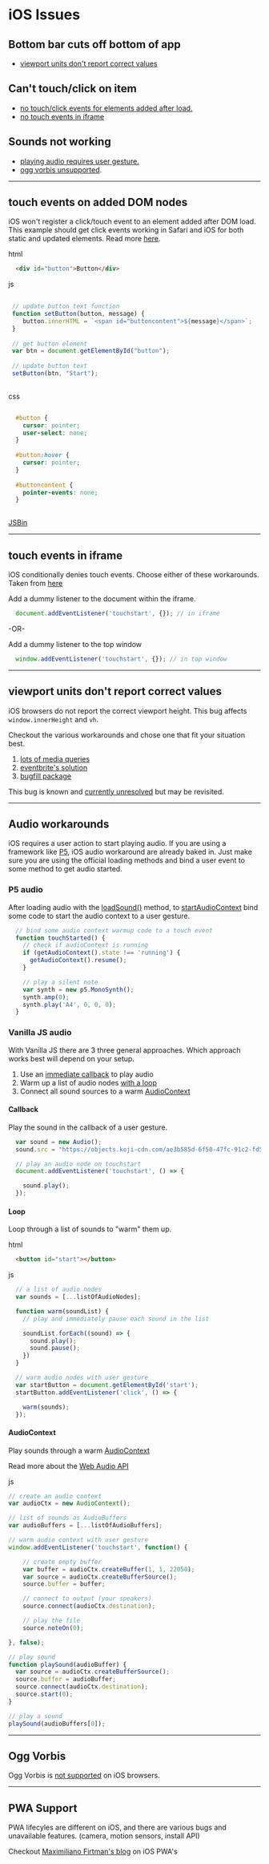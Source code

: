 # iOS Issues

## Bottom bar cuts off bottom of app
- [viewport units don't report correct values](#viewport-units-dont-report-correct-values)

## Can't touch/click on item
- [no touch/click events for elements added after load.](#touch-events-on-added-DOM-nodes)
- [no touch events in iframe](#touch-events-in-iframe)

## Sounds not working
- [playing audio requires user gesture.](#Audio-workarounds)
- [ogg vorbis unsupported](#Ogg-Vorbis).

---

## touch events on added DOM nodes
iOS won't register a click/touch event to an element added after DOM load. This example should get click events working in Safari and iOS for both static and updated elements. Read more [here](https://www.quirksmode.org/blog/archives/2010/10/click_event_del_1.html).

html
```html
  <div id="button">Button</div>
```

js
```js
 
 // update button text function
 function setButton(button, message) {
    button.innerHTML = `<span id="buttoncontent">${message}</span>`;
 }
 
 // get button element
 var btn = document.getElementById("button");
 
 // update button text
 setButton(btn, "Start");
 
```

css
```css

  #button {
    cursor: pointer;
    user-select: none;
  }
  
  #button:hover {
    cursor: pointer;
  }
  
  #buttoncontent {
    pointer-events: none;
  }
  
```

[JSBin](https://jsbin.com/wabudabuqa/1/edit?html,css,js,output)

---
## touch events in iframe 
iOS conditionally denies touch events. Choose either of these workarounds.
Taken from [here](https://stackoverflow.com/questions/41869122/touch-events-within-iframe-are-not-working-on-ios/50483933#50483933)


Add a dummy listener to the document within the iframe.
```js
  document.addEventListener('touchstart', {}); // in iframe
```
-OR-

Add a dummy listener to the top window
```js
  window.addEventListener('touchstart', {}); // in top window
```

---
## viewport units don't report correct values
iOS browsers do not report the correct viewport height.
This bug affects `window.innerHeight` and `vh`.

Checkout the various workarounds and chose one that fit your situation best.
1. [lots of media queries](https://medium.com/@susiekim9/how-to-compensate-for-the-ios-viewport-unit-bug-46e78d54af0d)
2. [eventbrite's solution](https://www.eventbrite.com/engineering/mobile-safari-why/)
3. [bugfill package](https://github.com/rodneyrehm/viewport-units-buggyfill)

This bug is known and [currently unresolved](https://bugs.webkit.org/show_bug.cgi?id=141832) but may be revisited.

---
## Audio workarounds
iOS requires a user action to start playing audio. If you are using a framework like [P5](#P5-audio), iOS audio workaround are already baked in. Just make sure you are using the official loading methods and bind a user event to some method to get audio started.

### P5 audio
After loading audio with the [loadSound()](https://p5js.org/reference/#/p5.SoundFile/loadSound) method, to [startAudioContext](https://p5js.org/reference/#/p5.sound/getAudioContext) bind some code to start the audio context to a user gesture.

```js
  // bind some audio context warmup code to a touch event
  function touchStarted() {
    // check if audioContext is running
    if (getAudioContext().state !== 'running') {
      getAudioContext().resume();
    }

    // play a silent note
    var synth = new p5.MonoSynth();
    synth.amp(0);
    synth.play('A4', 0, 0, 0);
  }
```

### Vanilla JS audio
With Vanilla JS there are 3 three general approaches. Which approach works best will depend on your setup.

1. Use an [immediate callback](#Callback) to play audio
2. Warm up a list of audio nodes [with a loop](#Loop)
3. Connect all sound sources to a warm [AudioContext](#AudioContext)


#### Callback
Play the sound in the callback of a user gesture.
```js
  var sound = new Audio();
  sound.src = "https://objects.koji-cdn.com/ae3b585d-6f50-47fc-91c2-fd574e826822/airhornclubsample1.mp3";

  // play an audio node on touchstart
  document.addEventListener('touchstart', () => {

    sound.play();
  });
```

#### Loop
Loop through a list of sounds to "warm" them up.

html
```html
  <button id="start"></button>
```

js
```js
  // a list of audio nodes
  var sounds = [...listOfAudioNodes];

  function warm(soundList) {
    // play and immediately pause each sound in the list

    soundList.forEach((sound) => {
      sound.play();
      sound.pause();
    })
  }

  // warm audio nodes with user gesture
  var startButton = document.getElementById('start');
  startButton.addEventListener('click', () => {

    warm(sounds);
  });

```

#### AudioContext
Play sounds through a warm [AudioContext](https://developer.mozilla.org/en-US/docs/Web/API/AudioContext)

Read more about the [Web Audio API](https://webaudioapi.com/book/Web_Audio_API_Boris_Smus_html/ch01.html#s01_1)

js
```js
// create an audio context
var audioCtx = new AudioContext();

// list of sounds as AudioBuffers
var audioBuffers = [...listOfAudioBuffers];

// warm audio context with user gesture
window.addEventListener('touchstart', function() {

	// create empty buffer
	var buffer = audioCtx.createBuffer(1, 1, 22050);
	var source = audioCtx.createBufferSource();
	source.buffer = buffer;

	// connect to output (your speakers)
	source.connect(audioCtx.destination);

	// play the file
	source.noteOn(0);

}, false);

// play sound
function playSound(audioBuffer) {
  var source = audioCtx.createBufferSource();
  source.buffer = audioBuffer;
  source.connect(audioCtx.destination);
  source.start(0);
}

// play a sound
playSound(audioBuffers[0]);
```

---
## Ogg Vorbis
Ogg Vorbis is [not supported](https://caniuse.com/#feat=ogg-vorbis) on iOS browsers.

---
## PWA Support
PWA lifecyles are different on iOS, and there are various bugs and unavailable features. (camera, motion sensors, install API)

Checkout [Maximiliano Firtman's blog](https://medium.com/@firt/whats-new-on-ios-12-2-for-progressive-web-apps-75c348f8e945) on iOS PWA's
